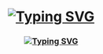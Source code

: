 <h1 align="center"><a href="https://git.io/typing-svg"><img src="https://readme-typing-svg.herokuapp.com?font=Fira+Code&pause=1000&color=9A00F7&repeat=false&width=435&lines=Hi+there%2C+I'm+Alex" alt="Typing SVG" /></a></h1>
<h3 align="center"><a href="https://git.io/typing-svg"><img src="https://readme-typing-svg.herokuapp.com?font=Fira+Code&pause=1000&color=9A00F7&repeat=false&width=435&lines=ITMO+BT+Student+Bachelor+%E2%99%A8%EF%B8%8F+-%3E+P3112+%5Cu2764+group" alt="Typing SVG" /></a></h3>

